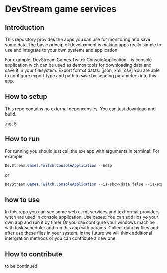 # DevStream game services

## Introduction

This repository provides the apps you can use for monitoring and save some data
The basic princip of development is making apps really simple to use and integrate to your own systems and application 

For example:
DevStream.Games.Twitch.ConsoleApplication - is console application wich can be used as demon tools for downloading data and save it in your filesystem.
Export format datas: [json, xml, csv]
You are able to configure export type and path to save by sending parameters into this app.

## How to setup
This repo contains no external dependensies. You can just download and build. 

.net 5

## How to run
For running you should just call the exe app with arguments in terminal:
For example:
```powershell
DevStream.Games.Twitch.ConsoleApplication --help
```
or
```powershell
DevStream.Games.Twitch.ConsoleApplication --is-show-data false --is-export true --export-type json --path-with-filename D:/your-path/file-name
```

## how to use
In this repo you can see some web client services and textformat providers witch are used in console application.
Use cases:
You can add libs yo your own app and run it by timer
Or you can configure your windows machine with task scheduler and run this app with params. Collect data by files and after use these files in your system.
In the future we will think additional intergration methods or you can contribute a new one.

## How to contribute

to be continued